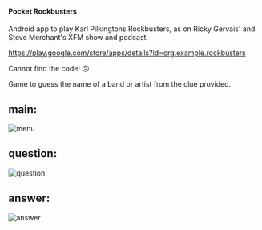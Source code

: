 #### Pocket Rockbusters

Android app to play Karl Pilkingtons Rockbusters, as on Ricky Gervais' and Steve Merchant's XFM show and podcast.

https://play.google.com/store/apps/details?id=org.example.rockbusters

Cannot find the code! ☹

Game to guess the name of a band or artist from the clue provided.

main:
-------------------------------------
![menu](https://github.com/vichou/android-rockbusters/raw/master/screenshots/menu.png)

question:
-------------------------------------
![question](https://github.com/vichou/android-rockbusters/raw/master/screenshots/question.png)

answer:
-------------------------------------
![answer](https://github.com/vichou/android-rockbusters/raw/master/screenshots/answer.png)

